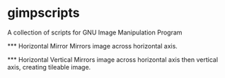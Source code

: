 gimpscripts
===========

A collection of scripts for GNU Image Manipulation Program

*** Horizontal Mirror
Mirrors image across horizontal axis.

*** Horizontal Vertical 
Mirrors image across horizontal axis then vertical axis, creating tileable image.
